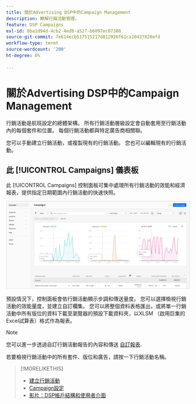 ```yaml
---
title: 關於Advertising DSP中的Campaign Management
description: 瞭解行銷活動管理。
feature: DSP Campaigns
exl-id: 8ba1d94d-4cb2-4ed8-a527-b6097ec07380
source-git-commit: 7e614ecb517515217d812926f61ca10437820efd
workflow-type: tm+mt
source-wordcount: '200'
ht-degree: 0%

---
```


# 關於Advertising DSP中的Campaign Management

行銷活動是航班設定的總體架構。 所有行銷活動層級設定會自動套用至行銷活動內的每個套件和位置。 每個行銷活動都與特定廣告商相關聯。

您可以手動建立行銷活動，或複製現有的行銷活動。 您也可以編輯現有的行銷活動。

## 此 [!UICONTROL Campaigns] 儀表板

<!-- standardize on "dashboard" or "view" -->
此 [!UICONTROL Campaigns] 控制面板可集中處理所有行銷活動的效能和經濟報表，提供指定日期範圍內行銷活動的快速快照。

![行銷活動控制面板](/help/dsp/assets/campaign-dashboard.png)

預設情況下，控制面板會依行銷活動顯示步調和傳送量度。 您可以選擇檢視行銷活動的效能量度，並建立自訂欄集。 您可以將整個資料表格匯出，或將單一行銷活動中所有版位的資料下載至瀏覽器的預設下載資料夾，以XLSM （啟用巨集的Excel試算表）格式作為報表。

>[!NOTE]
>
>您可以進一步透過自訂行銷活動報告的內容和傳送 [自訂報表](/help/dsp/reports/report-about.md).

若要檢視行銷活動中的所有套件、版位和廣告，請按一下行銷活動名稱。

>[!MORELIKETHIS]
>
>* [建立行銷活動](campaign-create.md)
>* [Campaign設定](campaign-settings.md)
>* [影片：DSP帳戶結構和使用者介面](https://experienceleague.adobe.com/docs/advertising-learn/tutorials/dsp/ui.html)

